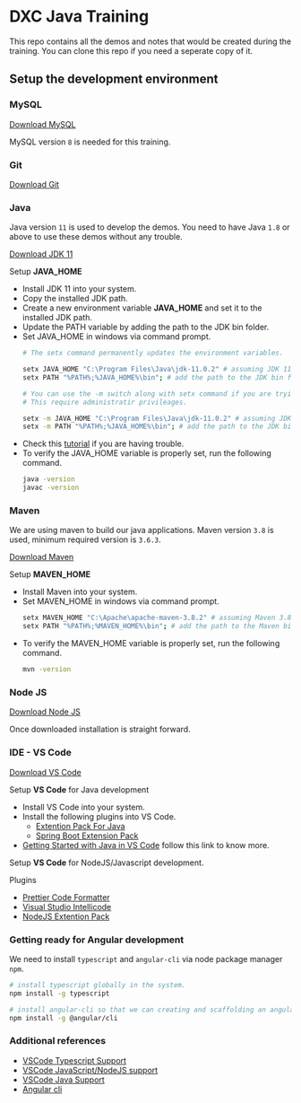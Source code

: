# DXC Java Training

This repo contains all the demos and notes that would be created during the training. You can clone this repo if you need a seperate copy of it.

## Setup the development environment

### MySQL

[Download MySQL](https://dev.mysql.com/downloads/installer/)

MySQL version `8` is needed for this training.

### Git

[Download Git](https://git-scm.com/downloads)

### Java

Java version `11` is used to develop the demos. You need to have Java `1.8` or above to use these demos without any trouble.

[Download JDK 11](https://www.oracle.com/java/technologies/javase/jdk11-archive-downloads.html)

Setup **JAVA_HOME**
- Install JDK 11 into your system.
- Copy the installed JDK path.
- Create a new environment variable **JAVA_HOME** and set it to the installed JDK path.
- Update the PATH variable by adding the path to the JDK bin folder.
- Set JAVA_HOME in windows via command prompt.
    ```bash
    # The setx command permanently updates the environment variables.

    setx JAVA_HOME "C:\Program Files\Java\jdk-11.0.2" # assuming JDK 11 is installed in C:\Program Files\Java\jdk-11.0.2
    setx PATH "%PATH%;%JAVA_HOME%\bin"; # add the path to the JDK bin folder

    # You can use the -m switch along with setx command if you are trying to the set the enviroment varibles for whole system. 
    # This require administratir privileages.

    setx -m JAVA_HOME "C:\Program Files\Java\jdk-11.0.2" # assuming JDK 11 is installed in C:\Program Files\Java\jdk-11.0.2
    setx -m PATH "%PATH%;%JAVA_HOME%\bin"; # add the path to the JDK bin folder
    ```
- Check this [tutorial](https://youtu.be/nNKMplW-Tmw) if you are having trouble.
- To verify the JAVA_HOME variable is properly set, run the following command.
    ```bash
    java -version
    javac -version
    ```

### Maven

We are using maven to build our java applications. Maven version `3.8` is used, minimum required version is `3.6.3`.

[Download Maven](https://dlcdn.apache.org/maven/maven-3/3.8.2/binaries/apache-maven-3.8.2-bin.zip)

Setup **MAVEN_HOME**
- Install Maven into your system.
- Set MAVEN_HOME in windows via command prompt.
    ```bash
    setx MAVEN_HOME "C:\Apache\apache-maven-3.8.2" # assuming Maven 3.8.2 is installed in C:\Apache\apache-maven-3.8.2
    setx PATH "%PATH%;%MAVEN_HOME%\bin"; # add the path to the Maven bin folder
    ```
- To verify the MAVEN_HOME variable is properly set, run the following command.
    ```bash
    mvn -version
    ```

### Node JS

[Download Node JS](https://nodejs.org/en/download/)

Once downloaded installation is straight forward.

### IDE - VS Code

[Download VS Code](https://code.visualstudio.com/download)

Setup **VS Code** for Java development
- Install VS Code into your system.
- Install the following plugins into VS Code.
  - [Extention Pack For Java](https://marketplace.visualstudio.com/items?itemName=vscjava.vscode-java-pack)
  - [Spring Boot Extension Pack](https://marketplace.visualstudio.com/items?itemName=Pivotal.vscode-boot-dev-pack)
- [Getting Started with Java in VS Code](https://code.visualstudio.com/docs/java/java-tutorial) follow this link to know more.

Setup **VS Code** for NodeJS/Javascript development.

Plugins
- [Prettier Code Formatter](https://marketplace.visualstudio.com/items?itemName=esbenp.prettier-vscode)
- [Visual Studio Intellicode](https://marketplace.visualstudio.com/items?itemName=VisualStudioExptTeam.vscodeintellicode)
- [NodeJS Extention Pack](https://marketplace.visualstudio.com/items?itemName=waderyan.nodejs-extension-pack)

### Getting ready for Angular development

We need to install `typescript` and `angular-cli` via node package manager `npm`.
```bash
# install typescript globally in the system.
npm install -g typescript 

# install angular-cli so that we can creating and scaffolding an angular application is much easier.
npm install -g @angular/cli
```

### Additional references

- [VSCode Typescript Support](https://code.visualstudio.com/docs/typescript/typescript-compiling)
- [VSCode JavaScript/NodeJS support](https://code.visualstudio.com/docs/nodejs/working-with-javascript)
- [VSCode Java Support](https://code.visualstudio.com/docs/languages/java)
- [Angular cli](https://angular.io/cli)
